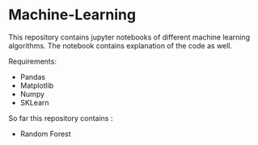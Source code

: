 # Machine-Learning


This repository contains jupyter notebooks of different machine learning algorithms.
The notebook contains explanation of the code as well.

Requirements:
  - Pandas
  - Matplotlib
  - Numpy
  - SKLearn

So far this repository contains :

  - Random Forest
